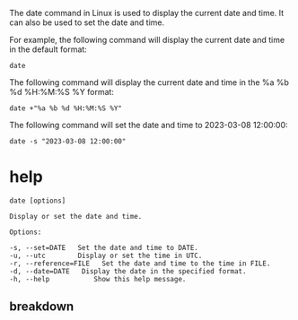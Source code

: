 The date command in Linux is used to display the current date and time. It can also be used to set the date and time.

For example, the following command will display the current date and time in the default format:

`date`

The following command will display the current date and time in the %a %b %d %H:%M:%S %Y format:

`date +"%a %b %d %H:%M:%S %Y"`

The following command will set the date and time to 2023-03-08 12:00:00:

`date -s "2023-03-08 12:00:00"`




# help 

```
date [options]

Display or set the date and time.

Options:

-s, --set=DATE   Set the date and time to DATE.
-u, --utc        Display or set the time in UTC.
-r, --reference=FILE   Set the date and time to the time in FILE.
-d, --date=DATE   Display the date in the specified format.
-h, --help           Show this help message.
```



## breakdown

```

```